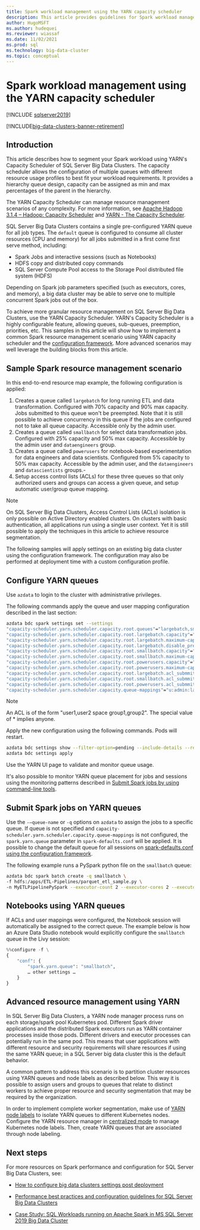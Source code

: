 ```yaml
---
title: Spark workload management using the YARN capacity scheduler
description: This article provides guidelines for Spark workload management using YARN on SQL Server Big Data Clusters
author: HugoMSFT
ms.author: hudequei
ms.reviewer: wiassaf
ms.date: 11/02/2021
ms.prod: sql
ms.technology: big-data-cluster
ms.topic: conceptual
---
```


# Spark workload management using the YARN capacity scheduler

[!INCLUDE [sqlserver2019](../includes/applies-to-version/sqlserver2019.md)]

[!INCLUDE[big-data-clusters-banner-retirement](../includes/bdc-banner-retirement.md)]

## Introduction

This article describes how to segment your Spark workload using YARN's Capacity Scheduler of SQL Server Big Data Clusters. The capacity scheduler allows the configuration of multiple queues with different resource usage profiles to best fit your workload requirements. It provides a hierarchy queue design, capacity can be assigned as min and max percentages of the parent in the hierarchy. 

The YARN Capacity Scheduler can manage resource management scenarios of any complexity. For more information, see [Apache Hadoop 3.1.4 – Hadoop: Capacity Scheduler](https://hadoop.apache.org/docs/r3.1.4/hadoop-yarn/hadoop-yarn-site/CapacityScheduler.html) and [YARN - The Capacity Scheduler](https://blog.cloudera.com/yarn-capacity-scheduler/).

SQL Server Big Data Clusters contains a single pre-configured YARN queue for all job types. The `default` queue is configured to consume all cluster resources (CPU and memory) for all jobs submitted in a first come first serve method, including:

- Spark Jobs and interactive sessions (such as Notebooks)
- HDFS copy and distributed copy commands
- SQL Server Compute Pool access to the Storage Pool distributed file system (HDFS)

Depending on Spark job parameters specified (such as executors, cores, and memory), a big data cluster may be able to serve one to multiple concurrent Spark jobs out of the box.

To achieve more granular resource management on SQL Server Big Data Clusters, use the YARN Capacity Scheduler. YARN's Capacity Scheduler is a highly configurable feature, allowing queues, sub-queues, preemption, priorities, etc. This samples in this article will show how to implement a common Spark resource management scenario using YARN capacity scheduler and the [configuration framework](configure-bdc-postdeployment.md). More advanced scenarios may well leverage the building blocks from this article.

## Sample Spark resource management scenario

In this end-to-end resource map example, the following configuration is applied:

1. Creates a queue called `largebatch` for long running ETL and data transformation. Configured with 70% capacity and 90% max capacity. Jobs submitted to this queue won't be preempted. Note that it is still possible to achieve concurrency in this queue if the jobs are configured not to take all queue capacity. Accessible only by the admin user.
2. Creates a queue called `smallbatch` for select data transformation jobs. Configured with 25% capacity and 50% max capacity. Accessible by the admin user and `dataengineers` group.
3. Creates a queue called `powerusers` for notebook-based experimentation for data engineers and data scientists. Configured from 5% capacity to 50% max capacity. Accessible by the admin user, and the `dataengineers` and `datascientists` groups.-
4. Setup access control lists (ACLs) for these three queues so that only authorized users and groups can access a given queue, and setup automatic user/group queue mapping. 

> [!NOTE]
> On SQL Server Big Data Clusters, Access Control Lists (ACLs) isolation is only possible on Active Directory enabled clusters. On clusters with basic authentication, all applications run using a single user context. Yet it is still possible to apply the techniques in this article to achieve resource segmentation.

The following samples will apply settings on an existing big data cluster using the configuration framework. The configuration may also be performed at deployment time with a custom configuration profile.

## Configure YARN queues

Use ```azdata``` to login to the cluster with administrative privileges.

The following commands apply the queue and user mapping configuration described in the last section:

```bash
azdata bdc spark settings set --settings 
"capacity-scheduler.yarn.scheduler.capacity.root.queues"="largebatch,smallbatch,powerusers",
"capacity-scheduler.yarn.scheduler.capacity.root.largebatch.capacity"="70",
"capacity-scheduler.yarn.scheduler.capacity.root.largebatch.maximum-capacity"="90",
"capacity-scheduler.yarn.scheduler.capacity.root.largebatch.disable_preemption"="true",
"capacity-scheduler.yarn.scheduler.capacity.root.smallbatch.capacity"="25",
"capacity-scheduler.yarn.scheduler.capacity.root.smallbatch.maximum-capacity"="50",
"capacity-scheduler.yarn.scheduler.capacity.root.powerusers.capacity"="5",
"capacity-scheduler.yarn.scheduler.capacity.root.powerusers.maximum-capacity"="50",
"capacity-scheduler.yarn.scheduler.capacity.root.largebatch.acl_submmit_applications"="admin",
"capacity-scheduler.yarn.scheduler.capacity.root.smallbatch.acl_submmit_applications"="admin dataengineers",
"capacity-scheduler.yarn.scheduler.capacity.root.powerusers.acl_submmit_applications"="admin dataengineers,datascientists",
"capacity-scheduler.yarn.scheduler.capacity.queue-mappings"="u:admin:largebatch,u:admin:smallbatch,u:admin:powerusers,g:dataengineers:smallbatch,g:dataengineers:powerusers,g:datascientists:powerusers"
```

> [!NOTE]
> An ACL is of the form "user1,user2 space group1,group2". The special value of * implies anyone.

Apply the new configuration using the following commands. Pods will restart.

```bash
azdata bdc settings show --filter-option=pending --include-details --recursive
azdata bdc settings apply 
```

Use the YARN UI page to validate and monitor queue usage.

It's also possible to monitor YARN queue placement for jobs and sessions using the monitoring patterns described in [Submit Spark jobs by using command-line tools](spark-submit-job-command-line.md).

## Submit Spark jobs on YARN queues

Use the ```-–queue-name``` or ```-q``` options on ```azdata``` to assign the jobs to a specific queue. If queue is not specified and ```capacity-scheduler.yarn.scheduler.capacity.queue-mappings``` is not configured, the ```spark.yarn.queue``` parameter in ```spark-defaults.conf``` will be applied. It is possible to change the default queue for all sessions on [spark-defaults.conf using the configuration framework](configure-bdc-postdeployment.md).

The following example runs a PySpark python file on the `smallbatch` queue:

```bash
azdata bdc spark batch create -q smallbatch \
-f hdfs:/apps/ETL-Pipelines/parquet_etl_sample.py \
-n MyETLPipelinePySpark --executor-count 2 --executor-cores 2 --executor-memory 1664m 
```

## Notebooks using YARN queues

If ACLs and user mappings were configured, the Notebook session will automatically be assigned to the correct queue. The example below is how an Azure Data Studio notebook would explicitly configure the `smallbatch` queue in the Livy session:

```python
%%configure -f \
{
    "conf": {
        "spark.yarn.queue": "smallbatch",
        … other settings …
    }
}
```

## Advanced resource management using YARN

In SQL Server Big Data Clusters, a YARN node manager process runs on each storage/spark pool Kubernetes pod. Different Spark driver applications and the distributed Spark executors run as YARN container processes inside those pods. Different drivers and executor processes can potentially run in the same pod. This means that user applications with different resource and security requirements will share resources if using the same YARN queue; in a SQL Server big data cluster this is the default behavior.

A common pattern to address this scenario is to partition cluster resources using YARN queues and node labels as described below. This way it is possible to assign users and groups to queues that relate to distinct workers to achieve proper resource and security segmentation that may be required by the organization.

In order to implement complete worker segmentation, make use of [YARN node labels](https://hadoop.apache.org/docs/r3.1.4/hadoop-yarn/hadoop-yarn-site/NodeLabel.html) to isolate YARN queues to different Kubernetes nodes. Configure the YARN resource manager in [centralized mode](https://hadoop.apache.org/docs/r3.1.4/hadoop-yarn/hadoop-yarn-site/NodeLabel.html#Features) to manage Kubernetes node labels. Then, create YARN queues that are associated through node labeling.

## Next steps

For more resources on Spark performance and configuration for SQL Server Big Data Clusters, see:

- [How to configure big data clusters settings post deployment](configure-bdc-postdeployment.md)

- [Performance best practices and configuration guidelines for SQL Server Big Data Clusters](performance-guidelines-tuned.md)

- [Case Study: SQL Workloads running on Apache Spark in MS SQL Server 2019 Big Data Cluster](https://aka.ms/sql-bdc-spark-perf/)
